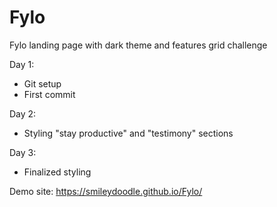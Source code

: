 # Fylo
Fylo landing page with dark theme and features grid challenge

Day 1: 
- Git setup
- First commit

Day 2:
- Styling "stay productive" and "testimony" sections

Day 3:
- Finalized styling


Demo site: https://smileydoodle.github.io/Fylo/
